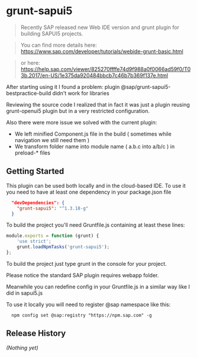 # grunt-sapui5

> Recently SAP released new Web IDE version and grunt plugin for building SAPUI5 projects.

> You can find more details here:
> https://www.sap.com/developer/tutorials/webide-grunt-basic.html

> or here:
> https://help.sap.com/viewer/825270ffffe74d9f988a0f0066ad59f0/T03b.2017/en-US/1e375da920484bbcb7c46b7b369f137e.html

After starting using it I found a problem: plugin @sap/grunt-sapui5-bestpractice-build didn't work for libraries

Reviewing the source code I realized that in fact it was just a plugin reusing grunt-openui5 plugin but in a very restricted configuration.

Also there were more issue we solved with the current plugin:
- We left minified Component.js file in the build ( sometimes while navigation we still need them )
- We transform folder name into module name ( a.b.c into a/b/c ) in preload-* files

## Getting Started

This plugin can be used both locally and in the cloud-based IDE. To use it you need to have at least one dependency in your package.json file

```json  
  "devDependencies": {
    "grunt-sapui5": "^1.3.18-g"
  }
```

To build the project you'll need Gruntfile.js containing at least these lines:
```js
module.exports = function (grunt) {
    'use strict';
    grunt.loadNpmTasks('grunt-sapui5');
};
```

To build the project just type grunt in the console for your project.

Please notice the standard SAP plugin requires webapp folder.

Meanwhile you can redefine config in your Gruntfile.js in a similar way like I did in sapui5.js

To use it locally you will need to register @sap namespace like this:
```shell  
  npm config set @sap:registry "https://npm.sap.com" -g
```

## Release History
_(Nothing yet)_
